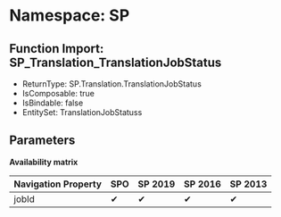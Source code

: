 # Namespace: SP

## Function Import: SP_Translation_TranslationJobStatus

- ReturnType: SP.Translation.TranslationJobStatus
- IsComposable: true
- IsBindable: false
- EntitySet: TranslationJobStatuss

## Parameters

**Availability matrix**

Navigation Property | SPO | SP 2019 | SP 2016 | SP 2013
----------|-----|---------|---------|--------
jobId | ✔ | ✔ | ✔ | ✔
